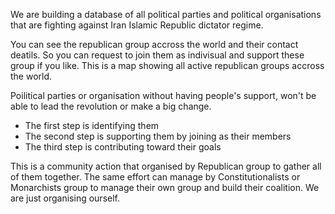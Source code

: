 We are building a database of all political parties and political organisations that are fighting against Iran Islamic Republic dictator regime.

You can see the republican group accross the world and their contact deatils. So you can request to join them as indivisual and support these group if you like. 
This is a map showing all active republican groups accross the world.

Poilitical parties or organisation without having people's support, won't be able to lead the revolution or make a big change.

- The first step is identifying them
- The second step is supporting them by joining as their members
- The third step is contributing toward their goals
  
This is a community action that organised by Republican group to gather all of them together.
The same effort can manage by Constitutionalists or Monarchists group to manage their own group and build their coalition.
We are just organising ourself.
